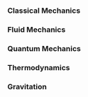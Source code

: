 ### Classical Mechanics

### Fluid Mechanics

### Quantum Mechanics

### Thermodynamics

### Gravitation
